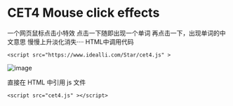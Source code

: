 # CET4 Mouse click effects

一个网页鼠标点击小特效
点击一下随即出现一个单词
再点击一下，出现单词的中文意思
慢慢上升淡化消失····
HTML中调用代码
  ```
  <script src="https://www.idealli.com/Star/cet4.js" >
  ```

![image](https://raw.githubusercontent.com/flymysql/CET4-Mouse-click-effects/master/test_files/test.png)


直接在 HTML 中引用 js 文件
  ```
  <script src="cet4.js" ></script>
  ```

